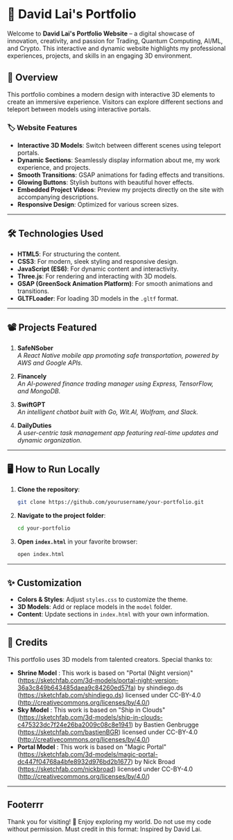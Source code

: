 # 🚀 David Lai's Portfolio

Welcome to **David Lai's Portfolio Website** – a digital showcase of innovation, creativity, and passion for Trading, Quantum Computing, AI/ML, and Crypto. This interactive and dynamic website highlights my professional experiences, projects, and skills in an engaging 3D environment.

## 📸 Overview

This portfolio combines a modern design with interactive 3D elements to create an immersive experience. Visitors can explore different sections and teleport between models using interactive portals.

### 🏷️ **Website Features**

- **Interactive 3D Models**: Switch between different scenes using teleport portals.
- **Dynamic Sections**: Seamlessly display information about me, my work experience, and projects.
- **Smooth Transitions**: GSAP animations for fading effects and transitions.
- **Glowing Buttons**: Stylish buttons with beautiful hover effects.
- **Embedded Project Videos**: Preview my projects directly on the site with accompanying descriptions.
- **Responsive Design**: Optimized for various screen sizes.

---

## 🛠️ Technologies Used

- **HTML5**: For structuring the content.
- **CSS3**: For modern, sleek styling and responsive design.
- **JavaScript (ES6)**: For dynamic content and interactivity.
- **Three.js**: For rendering and interacting with 3D models.
- **GSAP (GreenSock Animation Platform)**: For smooth animations and transitions.
- **GLTFLoader**: For loading 3D models in the `.gltf` format.

---

## 📽️ Projects Featured

1. **SafeNSober**  
   *A React Native mobile app promoting safe transportation, powered by AWS and Google APIs.*

2. **Financely**  
   *An AI-powered finance trading manager using Express, TensorFlow, and MongoDB.*

3. **SwiftGPT**  
   *An intelligent chatbot built with Go, Wit.AI, Wolfram, and Slack.*

4. **DailyDuties**  
   *A user-centric task management app featuring real-time updates and dynamic organization.*

---

## 🖥️ How to Run Locally

1. **Clone the repository**:

   ```bash
   git clone https://github.com/yourusername/your-portfolio.git
   ```

2. **Navigate to the project folder**:

   ```bash
   cd your-portfolio
   ```

3. **Open `index.html`** in your favorite browser:

   ```bash
   open index.html
   ```

---

## ✨ Customization

- **Colors & Styles**: Adjust `styles.css` to customize the theme.
- **3D Models**: Add or replace models in the `model` folder.
- **Content**: Update sections in `index.html` with your own information.

---


## 🙏 Credits

This portfolio uses 3D models from talented creators. Special thanks to:

- **Shrine Model** : This work is based on "Portal (Night version)" (https://sketchfab.com/3d-models/portal-night-version-36a3c849b643485daea9c84260ed57fa) by shindiego.ds (https://sketchfab.com/shindiego.ds) licensed under CC-BY-4.0 (http://creativecommons.org/licenses/by/4.0/)
- **Sky Model** : This work is based on "Ship in Clouds" (https://sketchfab.com/3d-models/ship-in-clouds-c475323dc7f24e26ba2009c08c8e1941) by Bastien Genbrugge (https://sketchfab.com/bastienBGR) licensed under CC-BY-4.0 (http://creativecommons.org/licenses/by/4.0/)
- **Portal Model** : This work is based on "Magic Portal" (https://sketchfab.com/3d-models/magic-portal-dc447f04768a4bfe8932d976bd2b1677) by Nick Broad (https://sketchfab.com/nickbroad) licensed under CC-BY-4.0 (http://creativecommons.org/licenses/by/4.0/)

---

## Footerrr
Thank you for visiting! 🌟 Enjoy exploring my world.
Do not use my code without permission. Must credit in this format: Inspired by David Lai.

